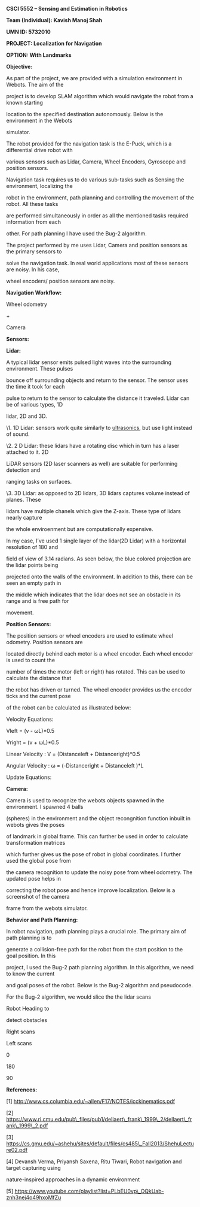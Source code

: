 ﻿

**CSCI 5552 – Sensing and Estimation in Robotics**

**Team (Individual): Kavish Manoj Shah**

**UMN ID: 5732010**

**PROJECT: Localization for Navigation**

**OPTION: With Landmarks**

**Objective:**

As part of the project, we are provided with a simulation environment in Webots. The aim of the

project is to develop SLAM algorithm which would navigate the robot from a known starting

location to the specified destination autonomously. Below is the environment in the Webots

simulator.

The robot provided for the navigation task is the E-Puck, which is a differential drive robot with

various sensors such as Lidar, Camera, Wheel Encoders, Gyroscope and position sensors.

Navigation task requires us to do various sub-tasks such as Sensing the environment, localizing the

robot in the environment, path planning and controlling the movement of the robot. All these tasks

are performed simultaneously in order as all the mentioned tasks required information from each

other. For path planning I have used the Bug-2 algorithm.

The project performed by me uses Lidar, Camera and position sensors as the primary sensors to

solve the navigation task. In real world applications most of these sensors are noisy. In his case,

wheel encoders/ position sensors are noisy.





**Navigation Workflow:**

Wheel odometry

\+

Camera

**Sensors:**

**Lidar:**

A typical lidar sensor emits pulsed light waves into the surrounding environment. These pulses

bounce off surrounding objects and return to the sensor. The sensor uses the time it took for each

pulse to return to the sensor to calculate the distance it traveled. Lidar can be of various types, 1D

lidar, 2D and 3D.

\1. 1D Lidar: sensors work quite similarly to [ultrasonics](https://docs.wpilib.org/en/stable/docs/hardware/sensors/ultrasonics-hardware.html), but use light instead of sound.

\2. 2 D Lidar: these lidars have a rotating disc which in turn has a laser attached to it. 2D

LiDAR sensors (2D laser scanners as well) are suitable for performing detection and

ranging tasks on surfaces.

\3. 3D Lidar: as opposed to 2D lidars, 3D lidars captures volume instead of planes. These

lidars have multiple chanels which give the Z-axis. These type of lidars nearly capture

the whole enviroenment but are computationally expensive.

In my case, I’ve used 1 single layer of the lidar(2D Lidar) with a horizontal resolution of 180 and

field of view of 3.14 radians. As seen below, the blue colored projection are the lidar points being

projected onto the walls of the environment. In addition to this, there can be seen an empty path in

the middle which indicates that the lidar does not see an obstacle in its range and is free path for

movement.





**Position Sensors:**

The position sensors or wheel encoders are used to estimate wheel odometry. Position sensors are

located directly behind each motor is a wheel encoder. Each wheel encoder is used to count the

number of times the motor (left or right) has rotated. This can be used to calculate the distance that

the robot has driven or turned. The wheel encoder provides us the encoder ticks and the current pose

of the robot can be calculated as illustrated below:

Velocity Equations:

Vleft = (v - ωL)\*0.5

Vright = (v + ωL)\*0.5

Linear Velocity : V = (Distanceleft + Distanceright)\*0.5

Angular Velocity : ω = (-Distanceright + Distanceleft )\*L

Update Equations:

**Camera:**

Camera is used to recognize the webots objects spawned in the environment. I spawned 4 balls

(spheres) in the environment and the object recongnition function inbuilt in webots gives the poses

of landmark in global frame. This can further be used in order to calculate transformation matrices

which further gives us the pose of robot in global coordinates. I further used the global pose from

the camera recognition to update the noisy pose from wheel odometry. The updated pose helps in

correcting the robot pose and hence improve localization. Below is a screenshot of the camera

frame from the webots simulator.





**Behavior and Path Planning:**

In robot navigation, path planning plays a crucial role. The primary aim of path planning is to

generate a collision-free path for the robot from the start position to the goal position. In this

project, I used the Bug-2 path planning algorithm. In this algorithm, we need to know the current

and goal poses of the robot. Below is the Bug-2 algorithm and pseudocode.

For the Bug-2 algorithm, we would slice the the lidar scans

Robot Heading to

detect obstacles

Right scans

Left scans

0

180

90





**References:**

[1] http://www.cs.columbia.edu/~allen/F17/NOTES/icckinematics.pdf

[2] https://www.ri.cmu.edu/pub\_files/pub1/dellaert\_frank\_1999\_2/dellaert\_frank\_1999\_2.pdf

[3] https://cs.gmu.edu/~ashehu/sites/default/files/cs485\_Fall2013/ShehuLecture02.pdf

[4] Devansh Verma, Priyansh Saxena, Ritu Tiwari, Robot navigation and target capturing using

nature-inspired approaches in a dynamic environment

[5] https://www.youtube.com/playlist?list=PLbEU0vp\_OQkUab-znh3nej4o49hxoMfZu

